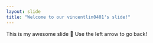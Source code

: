 ```yaml
---
layout: slide
title: "Welcome to our vincentlin0401's slide!"
---
```

This is my awesome slide :tada:
Use the left arrow to go back!
